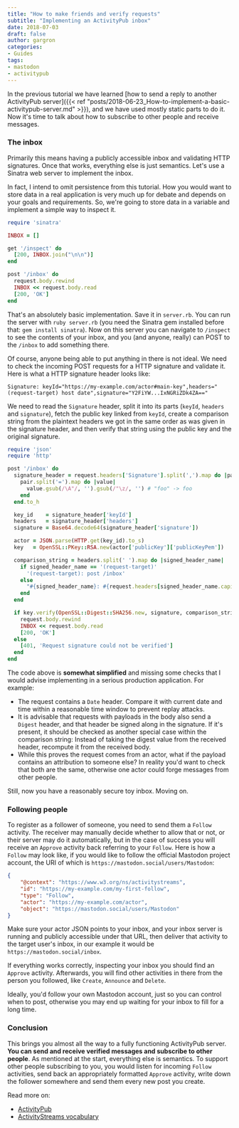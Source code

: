 ```yaml
---
title: "How to make friends and verify requests"
subtitle: "Implementing an ActivityPub inbox"
date: 2018-07-03
draft: false
author: gargron
categories:
- Guides
tags:
- mastodon
- activitypub
---
```


In the previous tutorial we have learned [how to send a reply to another ActivityPub server]({{< ref "posts/2018-06-23_How-to-implement-a-basic-activitypub-server.md" >}}), and we have used mostly static parts to do it. Now it's time to talk about how to subscribe to other people and receive messages.

### The inbox

Primarily this means having a publicly accessible inbox and validating HTTP signatures. Once that works, everything else is just semantics. Let's use a Sinatra web server to implement the inbox.

In fact, I intend to omit persistence from this tutorial. How you would want to store data in a real application is very much up for debate and depends on your goals and requirements. So, we're going to store data in a variable and implement a simple way to inspect it.

```ruby
require 'sinatra'

INBOX = []

get '/inspect' do
  [200, INBOX.join("\n\n")]
end

post '/inbox' do
  request.body.rewind
  INBOX << request.body.read
  [200, 'OK']
end
```

That's an absolutely basic implementation. Save it in `server.rb`. You can run the server with `ruby server.rb` (you need the Sinatra gem installed before that: `gem install sinatra`). Now on this server you can navigate to `/inspect` to see the contents of your inbox, and you (and anyone, really) can POST to the `/inbox` to add something there.

Of course, anyone being able to put anything in there is not ideal. We need to check the incoming POST requests for a HTTP signature and validate it. Here is what a HTTP signature header looks like:

    Signature: keyId="https://my-example.com/actor#main-key",headers="(request-target) host date",signature="Y2FiYW...IxNGRiZDk4ZA=="

We need to read the `Signature` header, split it into its parts (`keyId`, `headers` and `signature`), fetch the public key linked from `keyId`, create a comparison string from the plaintext headers we got in the same order as was given in the signature header, and then verify that string using the public key and the original signature.

```ruby
require 'json'
require 'http'

post '/inbox' do
  signature_header = request.headers['Signature'].split(',').map do |pair|
    pair.split('=').map do |value|
      value.gsub(/\A"/, '').gsub(/"\z/, '') # "foo" -> foo
    end
  end.to_h

  key_id    = signature_header['keyId']
  headers   = signature_header['headers']
  signature = Base64.decode64(signature_header['signature'])

  actor = JSON.parse(HTTP.get(key_id).to_s)
  key   = OpenSSL::PKey::RSA.new(actor['publicKey']['publicKeyPem'])

  comparison_string = headers.split(' ').map do |signed_header_name|
    if signed_header_name == '(request-target)'
      '(request-target): post /inbox'
    else
      "#{signed_header_name}: #{request.headers[signed_header_name.capitalize]}"
    end
  end

  if key.verify(OpenSSL::Digest::SHA256.new, signature, comparison_string)
    request.body.rewind
    INBOX << request.body.read
    [200, 'OK']
  else
    [401, 'Request signature could not be verified']
  end
end
```

The code above is **somewhat simplified** and missing some checks that I would advise implementing in a serious production application. For example:

* The request contains a `Date` header. Compare it with current date and time within a reasonable time window to prevent replay attacks.
* It is advisable that requests with payloads in the body also send a `Digest` header, and that header be signed along in the signature. If it's present, it should be checked as another special case within the comparison string: Instead of taking the digest value from the received header, recompute it from the received body.
* While this proves the request comes from an actor, what if the payload contains an attribution to someone else? In reality you'd want to check that both are the same, otherwise one actor could forge messages from other people.

Still, now you have a reasonably secure toy inbox. Moving on.

### Following people

To register as a follower of someone, you need to send them a `Follow` activity. The receiver may manually decide whether to allow that or not, or their server may do it automatically, but in the case of success you will receive an `Approve` activity back referring to your `Follow`. Here is how a `Follow` may look like, if you would like to follow the official Mastodon project account, the URI of which is `https://mastodon.social/users/Mastodon`:

```json
{
	"@context": "https://www.w3.org/ns/activitystreams",
	"id": "https://my-example.com/my-first-follow",
	"type": "Follow",
	"actor": "https://my-example.com/actor",
	"object": "https://mastodon.social/users/Mastodon"
}
```

Make sure your actor JSON points to your inbox, and your inbox server is running and publicly accessible under that URL, then deliver that activity to the target user's inbox, in our example it would be `https://mastodon.social/inbox`.

If everything works correctly, inspecting your inbox you should find an `Approve` activity. Afterwards, you will find other activities in there from the person you followed, like `Create`, `Announce` and `Delete`.

Ideally, you'd follow your own Mastodon account, just so you can control when to post, otherwise you may end up waiting for your inbox to fill for a long time.

### Conclusion

This brings you almost all the way to a fully functioning ActivityPub server. **You can send and receive verified messages and subscribe to other people**. As mentioned at the start, everything else is semantics. To support other people subscribing to you, you would listen for incoming `Follow` activities, send back an appropriately formatted `Approve` activity, write down the follower somewhere and send them every new post you create.

Read more on:

- [ActivityPub](https://www.w3.org/TR/activitypub/)
- [ActivityStreams vocabulary](https://www.w3.org/ns/activitystreams)